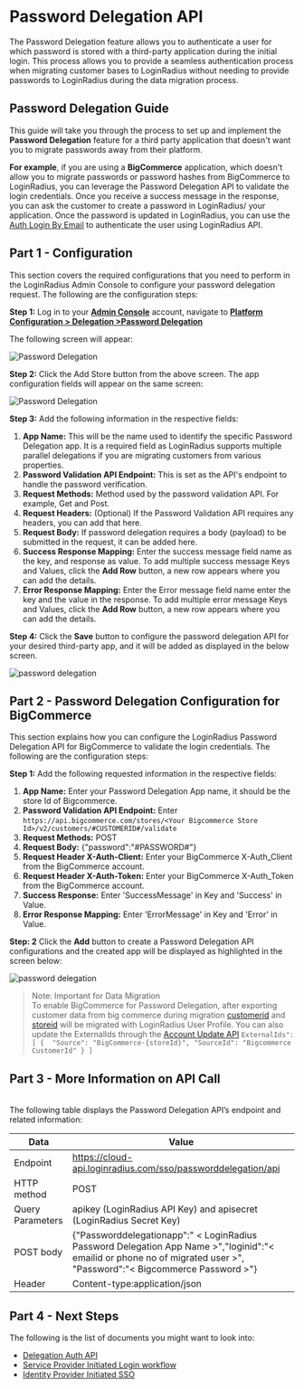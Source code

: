# Password Delegation API

The Password Delegation feature allows you to authenticate a user for which password is stored with a third-party application during the initial login. This process allows you to provide a seamless authentication process when migrating customer bases to LoginRadius without needing to provide passwords to LoginRadius during the data migration process. 

## Password Delegation Guide
This guide will take you through the process to set up and implement the **Password Delegation** feature for a third party application that doesn't want you to migrate passwords away from their platform. 

**For example**, if you are using a **BigCommerce** application, which doesn't allow you to migrate passwords or password hashes from BigCommerce to LoginRadius, you can leverage the Password Delegation API to validate the login credentials. Once you receive a success message in the response, you can ask the customer to create a password in LoginRadius/ your application. Once the password is updated in LoginRadius, you can use the [Auth Login By Email](https://www.loginradius.com/legacy/docs/api/v2/customer-identity-api/authentication/auth-login-by-email/) to authenticate the user using LoginRadius API.

## Part 1 - Configuration

This section covers the required configurations that you need to perform in the LoginRadius Admin Console to configure your password delegation request. The following are the configuration steps:

**Step 1:** Log in to your <a href = https://adminconsole.loginradius.com/ target=_blank>**Admin Console**</a> account, navigate to <a href = https://adminconsole.loginradius.com/platform-configuration/access-configuration/delegation/password-delegation target=_blank> **Platform Configuration > Delegation >Password Delegation**</a> 

The following screen will appear:

![Password Delegation](https://apidocs.lrcontent.com/images/pass1_159255edadcaece4029.21878981.png "Password Delegation")

**Step 2:** Click the Add Store button from the above screen. The app configuration fields will appear on the same screen:

![Password Delegation](https://apidocs.lrcontent.com/images/PASSWORD-DELEGATION_83256202d778217da6.55476643.png "Password Delegation")

**Step 3:** Add the following information in the respective fields:

1. **App Name:** This will be the name used to identify the specific Password Delegation app.  It is a required field as LoginRadius supports multiple parallel delegations if you are migrating customers from various properties.
2. **Password Validation API Endpoint:** This is set as the API's endpoint to handle the password verification.
3. **Request Methods:** Method used by the password validation API. For example, Get and Post.
4. **Request Headers:** (Optional) If the Password Validation API requires any headers, you can add that here.
5. **Request Body:** If password delegation requires a body (payload) to be submitted in the request, it can be added here.
6. **Success Response Mapping:** Enter the success message field name as the key, and response as value. To add multiple success message Keys and Values, click the **Add Row** button, a new row appears where you can add the details.
7. **Error Response Mapping:** Enter the Error message field name enter the key and the value in the response.  To add multiple error message Keys and Values, click the **Add Row** button, a new row appears where you can add the details.

**Step 4:** Click the **Save** button to configure the password delegation API for your desired third-party app, and it will be added as displayed in the below screen.

![password delegation](https://apidocs.lrcontent.com/images/pass3_73515edadf04cadd12.57868771.png "password delegation")

## Part 2 - Password Delegation Configuration for BigCommerce

This section explains how you can configure the LoginRadius Password Delegation API for BigCommerce to validate the login credentials. The following are the configuration steps:

**Step 1:**  Add the following requested information in the respective fields:

1. **App Name:** Enter your Password Delegation App name, it should be the store Id of Bigcommerce.
2. **Password Validation API Endpoint:** Enter ``https://api.bigcommerce.com/stores/<Your Bigcommerce Store Id>/v2/customers/#CUSTOMERID#/validate``
3. **Request Methods:** POST
4. **Request Body:** {"password":"#PASSWORD#"}
5. **Request Header X-Auth-Client:** Enter your BigCommerce X-Auth_Client from the BigCommerce account.
6. **Request Header X-Auth-Token:** Enter your BigCommerce X-Auth_Token from the BigCommerce account.
7. **Success Response:** Enter 'SuccessMessage' in Key and 'Success' in Value.
8. **Error Response Mapping:** Enter 'ErrorMessage' in Key and 'Error' in Value.

**Step: 2** Click the **Add** button to create a Password Delegation API configurations and the created app will be displayed as highlighted in the screen below:

![password delegation](https://apidocs.lrcontent.com/images/pass4_181255edae021ea6a38.82317344.png "password delegation")

> Note:  Important for Data Migration   
>    To enable BigCommerce for Password Delegation, after exporting customer data from big commerce during migration [customerid](https://support.bigcommerce.com/s/question/0D51300003cGxRz/customer-id) and [storeid](https://support.bigcommerce.com/s/question/0D54O00006QpiLnSAJ/where-i-get-store-hash-code) will be migrated with LoginRadius User Profile.
>    You can also update the ExternalIds through the [Account Update API](https://www.loginradius.com/legacy/docs/api/v2/customer-identity-api/account/account-update/) 
    ``ExternalIds": [
    { 
    "Source": "BigCommerce-{storeId}",
    "SourceId": "Bigcommerce CustomerId"
     } ]``


## Part 3 - More Information on API Call

<BR>
The following table displays the Password Delegation API’s endpoint and related information:

| Data  |  Value |
|---|---|
| Endpoint  |  https://cloud-api.loginradius.com/sso/passworddelegation/api| 
|  HTTP method |  POST |
|Query Parameters   | apikey (LoginRadius API Key)  and apisecret (LoginRadius Secret Key)  |
|  POST body | {"Passworddelegationapp":" < LoginRadius Password Delegation App Name >","loginid":"< emailid or phone no of migrated user >", "Password":"< Bigcommerce Password >"}  |
|Header   | Content-type:application/json |

## Part 4 - Next Steps 

The following is the list of documents you might want to look into:
- [Delegation Auth API](https://www.loginradius.com/legacy/docs/single-sign-on/concept/delegation-login-api/)
- [Service Provider Initiated Login workflow](https://www.loginradius.com/legacy/docs/single-sign-on/overview/) 
- [Identity Provider Initiated SSO](https://www.loginradius.com/legacy/docs/single-sign-on/tutorial/federated-sso/saml/idp-initiated/)
